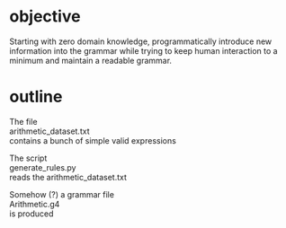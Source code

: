 # objective

Starting with zero domain knowledge, programmatically introduce new information into the grammar while trying to keep human interaction to a minimum and maintain a readable grammar.

# outline

The file  
arithmetic_dataset.txt  
contains a bunch of simple valid expressions

The script  
generate_rules.py  
reads the arithmetic_dataset.txt

Somehow (?) a grammar file  
Arithmetic.g4  
is produced
